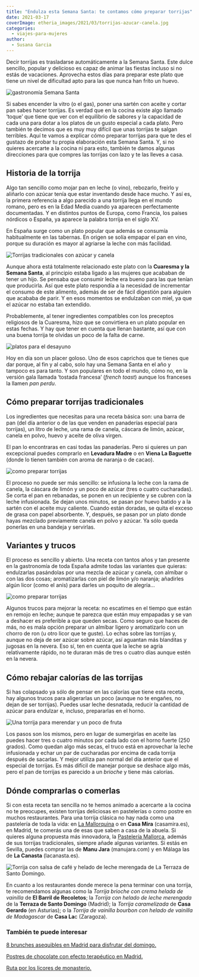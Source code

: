 ```yaml
---
title: "Endulza esta Semana Santa: te contamos cómo preparar torrijas"
date: 2021-03-17
coverImage: etheria_images/2021/03/torrijas-azucar-canela.jpg
categories: 
  - viajes-para-mujeres
author: 
  - Susana Garcia
---
```


Decir torrijas es trasladarse automáticamente a la Semana Santa. Este dulce sencillo, 
popular y delicioso es capaz de animar las fiestas incluso si no estás de vacaciones. 
Aprovecha estos días para preparar este plato que tiene un nivel de dificultad apto para 
las que nunca han frito un huevo. 

![gastronomía Semana Santa](etheria_images/2021/03/torrijas-semana-santa.jpg "En Semana Santa no te puedes perder las torrijas.")

Si sabes encender la vitro (o el gas), poner una sartén con aceite y cortar pan sabes 
hacer torrijas. Es verdad que en la cocina existe algo llamado ‘toque’ que tiene que ver 
con el equilibrio de sabores y la capacidad de cada una para dotar a los platos de un 
gusto especial a cada plato. Pero también te decimos que es muy muy difícil que unas 
torrijas te salgan terribles. Aquí te vamos a explicar cómo preparar torrijas para que 
te des el gustazo de probar tu propia elaboración esta Semana Santa. Y, si no quieres 
acercarte a la cocina ni para esto, también te damos algunas direcciones para que 
compres las torrijas con lazo y te las lleves a casa. 

## Historia de la torrija

Algo tan sencillo como mojar pan en leche (o vino), rebozarlo, freírlo y aliñarlo con 
azúcar tenía que estar inventando desde hace mucho. Y así es, la primera referencia a 
algo parecido a una torrija llega en el mundo romano, pero es en la Edad Media cuando ya 
aparecen perfectamente documentadas. Y en distintos puntos de Europa, como Francia, los 
países nórdicos o España, ya aparece la palabra torrija en el siglo XV. 

En España surge como un plato popular que además se consumía habitualmente en las 
tabernas. En origen se solía empapar el pan en vino, porque su duración es mayor al 
agriarse la leche con más facilidad. 

![Torrijas tradicionales con azúcar y canela](etheria_images/2021/03/torrijas-azucar-canela.jpg "Antes las torrijas se preparaban para las mujeres que acababan de dar a luz. © Vanesa Conunaese")

Aunque ahora está totalmente relacionado este plato con la **Cuaresma y la Semana 
Santa**, al principio estaba ligado a las mujeres que acababan de tener un hijo. Se 
pensaba que consumir leche era bueno para las que tenían que producirla. Así que este 
plato respondía a la necesidad de incrementar el consumo de este alimento, además de ser 
de fácil digestión para alguien que acababa de parir. Y en esos momentos se endulzaban 
con miel, ya que el azúcar no estaba tan extendido. 

Probablemente, al tener ingredientes compatibles con los preceptos religiosos de la 
Cuaresma, hizo que se convirtiera en un plato popular en estas fechas. Y hay que tener 
en cuenta que llenan bastante, así que con una buena torrija te olvidas un poco de la 
falta de carne. 

![platos para el desayuno](etheria_images/2021/03/torrijas-french-toast.jpg "La Tostada francesa es típica en los desayunos de todo el mundo.")

Hoy en día son un placer goloso. Uno de esos caprichos que te tienes que dar porque, al 
fin y al cabo, solo hay una Semana Santa en el año y tampoco es para tanto. Y son 
populares en todo el mundo, cómo no, en la versión gala llamada ‘tostada francesa’ 
(_french toast_) aunque los franceses la llamen _pan perdu_. 

## Cómo preparar torrijas tradicionales

Los ingredientes que necesitas para una receta básica son: una barra de pan (del día 
anterior o de las que venden en panaderías especial para torrijas), un litro de leche, 
una rama de canela, cáscara de limón, azúcar, canela en polvo, huevo y aceite de oliva 
virgen. 

El pan lo encontraras en casi todas las panaderías. Pero si quieres un pan excepcional 
puedes comprarlo en **Levadura Madre** o en **Viena La Baguette** (donde lo tienen 
también con aroma de naranja o de cacao). 

![como preparar torrijas](etheria_images/2021/03/Barras-pan-torrija-Viena-La-Baguette.jpg "Pan para torrijas de © Viena La Baguette.")

El proceso no puede ser más sencillo: se infusiona la leche con la rama de canela, la 
cáscara de limón y un poco de azúcar (tres o cuatro cucharadas). Se corta el pan en 
rebanadas, se ponen en un recipiente y se cubren con la leche infusionada. Se dejan unos 
minutos, se pasan por huevo batido y a la sartén con el aceite muy caliente. Cuando 
están doradas, se quita el exceso de grasa con papel absorbente. Y, después, se pasan 
por un plato donde hayas mezclado previamente canela en polvo y azúcar. Ya sólo queda 
ponerlas en una bandeja y servirlas. 

## Variantes y trucos

El proceso es sencillo y abierto. Una receta con tantos años y tan presente en la 
gastronomía de toda España admite todas las variantes que quieras: endulzarlas 
pasándolas por una mezcla de azúcar y canela, con almíbar o con las dos cosas; 
aromatizarlas con piel de limón y/o naranja; añadirles algún licor (como el anís) para 
darles un poquito de alegría… 

![como preparar torrijas](etheria_images/2021/03/torrijas-dulce-tipico.jpg "Plato de torrijas.")

Algunos trucos para mejorar la receta: no escatimes en el tiempo que están en remojo en 
leche; aunque te parezca que están muy empapadas y se van a deshacer es preferible a que 
queden secas. Como seguro que haces de más, no es mala opción preparar un almíbar ligero 
y aromatizarlo con un chorro de ron (u otro licor que te guste). Lo echas sobre las 
torrijas y, aunque no deja de ser azúcar sobre azúcar, así aguantan más blanditas y 
jugosas en la nevera. Eso sí, ten en cuenta que la leche se agria relativamente rápido, 
no te duraran más de tres o cuatro días aunque estén en la nevera. 

## Cómo rebajar calorías de las torrijas

Si has colapsado ya sólo de pensar en las calorías que tiene esta receta, hay algunos 
trucos para aligerarlas un poco (aunque no te engañes, no dejan de ser torrijas). Puedes 
usar leche desnatada, reducir la cantidad de azúcar para endulzar e, incluso, 
prepararlas en el horno. 

![Una torrija para merendar y un poco de fruta](etheria_images/2021/03/torrijas-merienda.jpg "¿Una torrija para merendar?")

Los pasos son los mismos, pero en lugar de sumergirlas en aceite las puedes hacer tres o 
cuatro minutos por cada lado con el horno fuerte (250 grados). Como quedan algo más 
secas, el truco está en aprovechar la leche infusionada y echar un par de cucharadas por 
encima de cada torrija después de sacarlas. Y mejor utiliza pan normal del día anterior 
que el especial de torrijas. Es más difícil de manejar porque se deshace algo más, pero 
el pan de torrijas es parecido a un _brioche_ y tiene más calorías. 

## Dónde comprarlas o comerlas

Si con esta receta tan sencilla no te hemos animado a acercarte a la cocina no te 
preocupes, existen torrijas deliciosas en pastelerías o como postre en muchos 
restaurantes. Para una torrija clásica no hay nada como una pastelería de toda la vida: 
en [La Mallorquina](https://pastelerialamallorquina.es/) o en **Casa Mira** 
(casamira.es), en Madrid, te comerás una de esas que saben a casa de la abuela. Si 
quieres alguna propuesta más innovadora, la [Pastelería 
Mallorca](https://www.pasteleria-mallorca.com/), además de sus torrijas tradicionales, 
siempre añade algunas variantes. Si estás en Sevilla, puedes comprar las de **Manu 
Jara** (manujara.com) y en Málaga las de **La Canasta** (lacanasta.es). 

![Torrija con salsa de café y helado de leche merengada de La Terraza de Santo Domingo.](etheria_images/2021/03/Torrija-La-Terraza-del-Santo-Domingo.jpg "Torrija con salsa de café y helado de leche merengada de © La Terraza de Santo Domingo.")

En cuanto a los restaurantes donde merece la pena terminar con una torrija, te 
recomendamos algunas como la _Torrija brioche con crema helada de vainilla_ de **El 
Barril de Recoletos**; la _Torrija con helado de leche merengada_ de la **Terraza de 
Santo Domingo** (Madrid); la _Torrija caramelizada_ de **Casa Gerardo** (en Asturias); o 
la _Torrija de vainilla bourbon con helado de vainilla de Madagascar_ de **Casa La**c 
(Zaragoza). 

### También te puede interesar

[8 brunches asequibles en Madrid para disfrutar del 
domingo.](https://etheriamagazine.com/2020/11/13/brunch-buenos-y-baratos-en-madrid/) 

[Postres de chocolate con efecto terapéutico en 
Madrid.](https://etheriamagazine.com/2020/09/11/donde-tomar-mejores-postres-chocolate-en-madrid/) 

[Ruta por los licores de 
monasterio.](https://etheriamagazine.com/2020/04/29/viajes-espana-ruta-por-los-licores-de-monasterio/)
